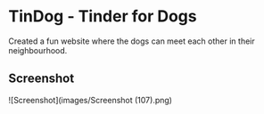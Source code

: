 # TinDog - Tinder for Dogs

Created a fun website where the dogs can meet each other in their neighbourhood.

## Screenshot
![Screenshot](images/Screenshot (107).png)

